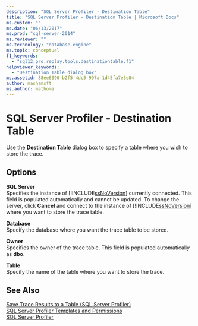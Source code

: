```yaml
---
description: "SQL Server Profiler - Destination Table"
title: "SQL Server Profiler - Destination Table | Microsoft Docs"
ms.custom: ""
ms.date: "06/13/2017"
ms.prod: "sql-server-2014"
ms.reviewer: ""
ms.technology: "database-engine"
ms.topic: conceptual
f1_keywords: 
  - "sql12.pro.replay.tools.destinationtable.f1"
helpviewer_keywords: 
  - "Destination Table dialog box"
ms.assetid: 88ee6090-b2f5-4dc5-997a-1d45fa7e3e84
author: mashamsft
ms.author: mathoma
---
```

# SQL Server Profiler - Destination Table
  Use the **Destination Table** dialog box to specify a table where you wish to store the trace.  
  
## Options  
 **SQL Server**  
 Specifies the instance of [!INCLUDE[ssNoVersion](../includes/ssnoversion-md.md)] currently connected. This field is populated automatically and cannot be updated. To change the server, click **Cancel** and connect to the instance of [!INCLUDE[ssNoVersion](../includes/ssnoversion-md.md)] where you want to store the trace table.  
  
 **Database**  
 Specify the database where you want the trace table to be stored.  
  
 **Owner**  
 Specifies the owner of the trace table. This field is populated automatically as **dbo**.  
  
 **Table**  
 Specify the name of the table where you want to store the trace.  
  
## See Also  
 [Save Trace Results to a Table &#40;SQL Server Profiler&#41;](../tools/sql-server-profiler/save-trace-results-to-a-table-sql-server-profiler.md)   
 [SQL Server Profiler Templates and Permissions](../tools/sql-server-profiler/sql-server-profiler-templates-and-permissions.md)   
 [SQL Server Profiler](../tools/sql-server-profiler/sql-server-profiler.md)  
  
  

